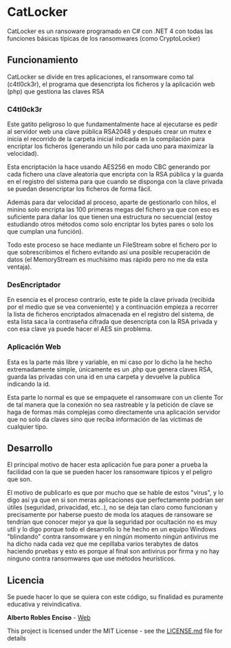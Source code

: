 # CatLocker
CatLocker es un ransoware programado en C# con .NET 4 con todas las funciones básicas típicas de los ransomwares (como CryptoLocker)

## Funcionamiento
CatLocker se divide en tres aplicaciones, el ransomware como tal (c4tl0ck3r), el programa que desencripta los ficheros y la aplicación web (php) que gestiona las claves RSA

### C4tl0ck3r
Este gatito peligroso lo que fundamentalmente hace al ejecutarse es pedir al servidor web una clave pública RSA2048 y después crear un mutex e inicia el recorrido de la carpeta inicial indicada en la compilación para encriptar los ficheros (generando un hilo por cada uno para maximizar la velocidad).

Esta encriptación la hace usando AES256 en modo CBC generando por cada fichero una clave aleatoria que encripta con la RSA pública y la guarda en el registro del sistema para que cuando se disponga con la clave privada se puedan desencriptar los ficheros de forma fácil.

Además para dar velocidad al proceso, aparte de gestionarlo con hilos, el minino solo encripta las 100 primeras megas del fichero ya que con eso es suficiente para dañar los que tienen una estructura no secuencial (estoy estudiando otros métodos como solo encriptar los bytes pares o solo los que cumplan una función).

Todo este proceso se hace mediante un FileStream sobre el fichero por lo que sobrescribimos el fichero evitando así una posible recuperación de datos (el MemoryStream es muchísimo mas rápido pero no me da esta ventaja).

### DesEncriptador
En esencia es el proceso contrario, este te pide la clave privada (recibida por el medio que se vea conveniente) y a continuación empieza a recorrer la lista de ficheros encriptados almacenada en el registro del sistema, de esta lista saca la contraseña cifrada que desencripta con la RSA privada y con esa clave ya puede hacer el AES sin problema.

### Aplicación Web
Esta es la parte más libre y variable, en mi caso por lo dicho la he hecho extremadamente simple, únicamente es un .php que genera claves RSA, guarda las privadas con una id en una carpeta y devuelve la publica indicando la id.

Esta parte lo normal es que se empaquete el ransomware con un cliente Tor de tal manera que la conexión no sea rastreable y la petición de clave se haga de formas más complejas como directamente una aplicación servidor que no solo da claves sino que reciba información de las víctimas de cualquier tipo.

## Desarrollo
El principal motivo de hacer esta aplicación fue para poner a prueba la facilidad con la que se pueden hacer los ransomware típicos y el peligro que son.

El motivo de publicarlo es que por mucho que se hable de estos "virus", y lo digo así ya que en si son meras aplicaciones que perfectamente podrían ser útiles (seguridad, privacidad, etc..), no se deja tan claro como funcionan y precisamente por haberse puesto de moda los ataques de ransoware se tendrían que conocer mejor ya que la seguridad por ocultación no es muy util y lo digo porque todo el desarrollo lo he hecho en un equipo Windows "blindando" contra ransomware y en ningún momento ningún antivirus me ha dicho nada cada vez que me cepillaba varios terabytes de datos haciendo pruebas y esto es porque al final son antivirus por firma y no hay ninguno contra ransomwares que use métodos heurísticos.

## Licencia
Se puede hacer lo que se quiera con este código, su finalidad es puramente educativa y reivindicativa.

**Alberto Robles Enciso** - [Web](https://alb1183.es)

This project is licensed under the MIT License - see the [LICENSE.md](LICENSE.md) file for details
